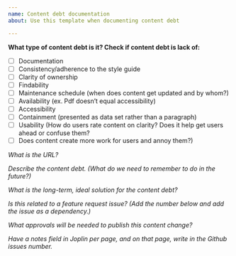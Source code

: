 ```yaml
---
name: Content debt documentation 
about: Use this template when documenting content debt

---
```

**What type of content debt is it? Check if content debt is lack of:** 
<!--- here we describe the content debt --->
- [ ] Documentation
- [ ] Consistency/adherence to the style guide
- [ ] Clarity of ownership
- [ ] Findability
- [ ] Maintenance schedule (when does content get updated and by whom?)
- [ ] Availability (ex. Pdf doesn’t equal accessibility)
- [ ] Accessibility
- [ ] Containment (presented as data set rather than a paragraph)
- [ ] Usability (How do users rate content on clarity? Does it help get users ahead or confuse them? 
- [ ] Does content create more work for users and annoy them?) 

*What is the URL?*

*Describe the content debt. (What do we need to remember to do in the future?)*

*What is the long-term, ideal solution for the content debt?*

*Is this related to a feature request issue? (Add the number below and add the issue as a dependency.)*

*What approvals will be needed to publish this content change?*

*Have a notes field in Joplin per page, and on that page, write in the Github issues number.*
